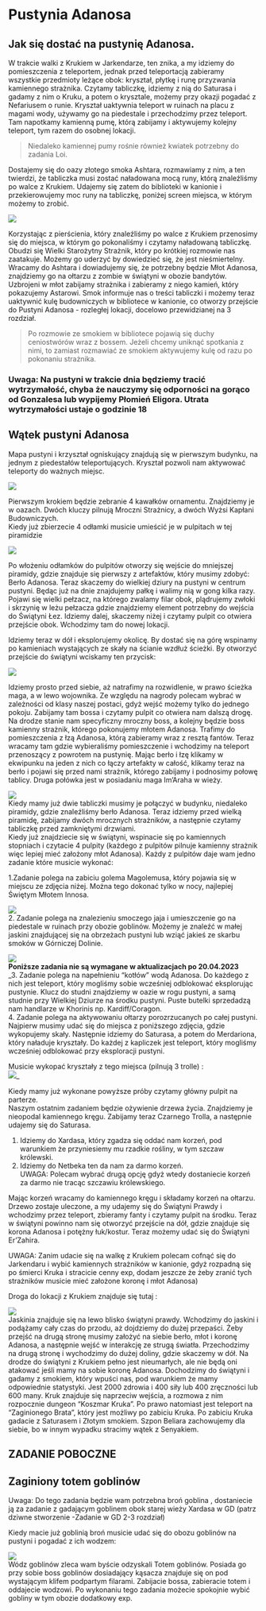 # Pustynia Adanosa

## Jak się dostać na pustynię Adanosa.

W trakcie walki z Krukiem w Jarkendarze, ten znika, a my idziemy do pomieszczenia z teleportem, jednak przed teleportacją zabieramy wszystkie przedmioty leżące obok: kryształ, płytkę i runę przyzwania kamiennego strażnika. Czytamy tabliczkę, idziemy z nią do Saturasa i gadamy z nim o Kruku, a potem o krysztale, możemy przy okazji pogadać z Nefariusem o runie. Kryształ uaktywnia teleport w ruinach na placu z magami wody, używamy go na piedestale i przechodzimy przez teleport. Tam napotkamy kamienną pumę, którą zabijamy i aktywujemy kolejny teleport, tym razem do osobnej lokacji.
> Niedaleko kamiennej pumy rośnie również kwiatek potrzebny do zadania Loi.

Dostajemy się do oazy złotego smoka Ashtara, rozmawiamy z nim, a ten twierdzi, że tabliczka musi zostać naładowana mocą runy, którą znaleźliśmy po walce z Krukiem. Udajemy się zatem do biblioteki w kanionie i przekierowujemy moc runy na tabliczkę, poniżej screen miejsca, w którym możemy to zrobić.

[![](https://steamuserimages-a.akamaihd.net/ugc/969852954270888650/F5C5876E037FB335528C9AE4A801F04186252A41/)](https://steamuserimages-a.akamaihd.net/ugc/969852954270888650/F5C5876E037FB335528C9AE4A801F04186252A41/)  

Korzystając z pierścienia, który znaleźliśmy po walce z Krukiem przenosimy się do miejsca, w którym go pokonaliśmy i czytamy naładowaną tabliczkę. Obudzi się Wielki Starożytny Strażnik, który po krótkiej rozmowie nas zaatakuje. Możemy go uderzyć by dowiedzieć się, że jest nieśmiertelny. Wracamy do Ashtara i dowiadujemy się, że potrzebny będzie Młot Adanosa, znajdziemy go na ołtarzu z zombie w świątyni w obozie bandytów. Uzbrojeni w młot zabijamy strażnika i zabieramy z niego kamień, który pokazujemy Astarowi. Smok informuje nas o treści tabliczki i możemy teraz uaktywnić kulę budowniczych w bibliotece w kanionie, co otworzy przejście do Pustyni Adanosa - rozległej lokacji, docelowo przewidzianej na 3 rozdział.
> Po rozmowie ze smokiem w bibliotece pojawią się duchy ceniostwórów wraz z bossem. Jeżeli chcemy uniknąć spotkania z nimi, to zamiast rozmawiać ze smokiem aktywujemy kulę od razu po pokonaniu strażnika. 

### Uwaga: Na pustyni w trakcie dnia będziemy tracić wytrzymałość, chyba że nauczymy się odporności na gorąco od Gonzalesa lub wypijemy Płomień Eligora. Utrata wytrzymałości ustaje o godzinie 18

## Wątek pustyni Adanosa

Mapa pustyni i krzyształ ogniskujący znajdują się w pierwszym budynku, na jednym z piedestałów teleportujących. Kryształ pozwoli nam aktywować teleporty do ważnych miejsc.

[![](https://steamuserimages-a.akamaihd.net/ugc/1824514739931038201/618699BC69992A839CC0FDC1BBD81224B0CD33DF/)](https://steamuserimages-a.akamaihd.net/ugc/1824514739931038201/618699BC69992A839CC0FDC1BBD81224B0CD33DF/)  

Pierwszym krokiem będzie zebranie 4 kawałków ornamentu. Znajdziemy je w oazach. Dwóch kluczy pilnują Mroczni Strażnicy, a dwóch Wyżsi Kapłani Budowniczych.  
Kiedy już zbierzecie 4 odłamki musicie umieścić je w pulpitach w tej piramidzie

[![](https://steamuserimages-a.akamaihd.net/ugc/969852954269962988/FBBD6E4057E5D63400F4B88D39F0945FFAE6C07E/)](https://steamuserimages-a.akamaihd.net/ugc/969852954269962988/FBBD6E4057E5D63400F4B88D39F0945FFAE6C07E/) 

Po włożeniu odłamków do pulpitów otworzy się wejście do mniejszej piramidy, gdzie znajduje się pierwszy z artefaktów, który musimy zdobyć: Berło Adanosa. Teraz skaczemy do wielkiej dziury na pustyni w centrum pustyni. Będąc już na dnie znajdujemy pałkę i walimy nią w gong kilka razy. Pojawi się wielki pełzacz, na którego zwalamy filar obok, plądrujemy zwłoki i skrzynię w leżu pełzacza gdzie znajdziemy element potrzebny do wejścia do Świątyni Łez. Idziemy dalej, skaczemy niżej i czytamy pulpit co otwiera przejście obok. Wchodzimy tam do nowej lokacji.

Idziemy teraz w dół i eksplorujemy okolicę. By dostać się na górę wspinamy po kamieniach wystających ze skały na ścianie wzdłuż ścieżki. By otworzyć przejście do świątyni wciskamy ten przycisk:

[![](https://steamuserimages-a.akamaihd.net/ugc/969852954270081211/EE169733492EA5F990F043B98B559E9F644292F9/)](https://steamuserimages-a.akamaihd.net/ugc/969852954270081211/EE169733492EA5F990F043B98B559E9F644292F9/)

Idziemy prosto przed siebie, aż natrafimy na rozwidlenie, w prawo ścieżka maga, a w lewo wojownika. Ze względu na nagrody polecam wybrać w zależności od klasy naszej postaci, gdyż wejść możemy tylko do jednego pokoju. Zabijamy tam bossa i czytamy pulpit co otwiera nam dalszą drogę. Na drodze stanie nam specyficzny mroczny boss, a kolejny będzie boss kamienny strażnik, którego pokonujemy młotem Adanosa. Trafimy do pomieszczenia z łzą Adanosa, którą zabieramy wraz z resztą fantów. Teraz wracamy tam gdzie wybieraliśmy pomieszczenie i wchodzimy na teleport przenoszący z powrotem na pustynię. Mając berło i łzę klikamy w ekwipunku na jeden z nich co łączy artefakty w całość, klikamy teraz na berło i pojawi się przed nami strażnik, którego zabijamy i podnosimy połowę tablicy. Druga połówka jest w posiadaniu maga Im’Araha w wieży.

[![](https://steamuserimages-a.akamaihd.net/ugc/969852954270905887/6B42FF559B6B8A90AF1A65DD9DFCE41052EFB253/)](https://steamuserimages-a.akamaihd.net/ugc/969852954270905887/6B42FF559B6B8A90AF1A65DD9DFCE41052EFB253/)  
Kiedy mamy już dwie tabliczki musimy je połączyć w budynku, niedaleko piramidy, gdzie znaleźliśmy berło Adanosa. Teraz idziemy przed wielką piramidę, zabijamy dwóch mrocznych strażników, a następnie czytamy tabliczkę przed zamkniętymi drzwiami.  
Kiedy już znajdziecie się w świątyni, wspinacie się po kamiennych stopniach i czytacie 4 pulpity (każdego z pulpitów pilnuje kamienny strażnik więc lepiej mieć założony młot Adanosa). Każdy z pulpitów daje wam jedno zadanie które musicie wykonać:

1.Zadanie polega na zabiciu golema Magolemusa, który pojawia się w miejscu ze zdjęcia niżej. Można tego dokonać tylko w nocy, najlepiej Świętym Młotem Innosa.

[![](https://steamuserimages-a.akamaihd.net/ugc/969852954270940452/BEEE34AE829A6DF810878C57795999FF00B3DA1E/)](https://steamuserimages-a.akamaihd.net/ugc/969852954270940452/BEEE34AE829A6DF810878C57795999FF00B3DA1E/)  
2\. Zadanie polega na znalezieniu smoczego jaja i umieszczenie go na piedestale w ruinach przy obozie goblinów. Możemy je znaleźć w małej jaskini znajdującej się na obrzeżach pustyni lub wziąć jakieś ze skarbu smoków w Górniczej Dolinie.

[![](https://steamuserimages-a.akamaihd.net/ugc/969852954270267470/0820A651A4676C33FD6117CAA9B3B7D118CE3637/)](https://steamuserimages-a.akamaihd.net/ugc/969852954270267470/0820A651A4676C33FD6117CAA9B3B7D118CE3637/)  
**Poniższe zadania nie są wymagane w aktualizacjach po 20.04.2023**  
\_3\. Zadanie polega na napełnieniu “kotłów” wodą Adanosa. Do każdego z nich jest teleport, który mogliśmy sobie wcześniej odblokować eksplorując pustynie. Klucz do studni znajdziemy w oazie w rogu pustyni, a samą studnie przy Wielkiej Dziurze na środku pustyni. Puste butelki sprzedadzą nam handlarze w Khorinis np. Kardiff/Coragon.  
4\. Zadanie polega na aktywowaniu ołtarzy porozrzucanych po całej pustyni. Najpierw musimy udać się do miejsca z poniższego zdjęcia, gdzie wykopujemy skały. Następnie idziemy do Saturasa, a potem do Merdariona, który naładuje kryształy. Do każdej z kapliczek jest teleport, który mogliśmy wcześniej odblokować przy eksploracji pustyni.

Musicie wykopać kryształy z tego miejsca (pilnują 3 trolle) :  
[![](https://steamuserimages-a.akamaihd.net/ugc/969852954270323017/E1F5330C1FACE3E3E581C5480CA8DAE3F6133102/)](https://steamuserimages-a.akamaihd.net/ugc/969852954270323017/E1F5330C1FACE3E3E581C5480CA8DAE3F6133102/)\_

Kiedy mamy już wykonane powyższe próby czytamy główny pulpit na parterze.  
Naszym ostatnim zadaniem będzie ożywienie drzewa życia. Znajdziemy je nieopodal kamiennego kręgu. Zabijamy teraz Czarnego Trolla, a następnie udajemy się do Saturasa.

1. Idziemy do Xardasa, który zgadza się oddać nam korzeń, pod warunkiem że przyniesiemy mu rzadkie rośliny, w tym szczaw królewski.
2. Idziemy do Netbeka ten da nam za darmo korzeń.  
   UWAGA: Polecam wybrać drugą opcję gdyż wtedy dostaniecie korzeń za darmo nie tracąc szczawiu królewskiego.

Mając korzeń wracamy do kamiennego kręgu i składamy korzeń na ołtarzu. Drzewo zostaje uleczone, a my udajemy się do Świątyni Prawdy i wchodzimy przez teleport, zbieramy fanty i czytamy pulpit na środku. Teraz w świątyni powinno nam się otworzyć przejście na dół, gdzie znajduje się korona Adanosa i potężny łuk/kostur. Teraz możemy udać się do Świątyni Er’Zahira.

UWAGA: Zanim udacie się na walkę z Krukiem polecam cofnąć się do Jarkendaru i wybić kamiennych strażników w kanionie, gdyż rozpadną się po śmierci Kruka i stracicie cenny exp, dodam jeszcze że żeby zranić tych strażników musicie mieć założone koronę i młot Adanosa)

Droga do lokacji z Krukiem znajduje się tutaj :

[![](https://steamuserimages-a.akamaihd.net/ugc/969852954271105486/0FDE347A3B53E94CE18A5AECC696C11C86E18F10/)](https://steamuserimages-a.akamaihd.net/ugc/969852954271105486/0FDE347A3B53E94CE18A5AECC696C11C86E18F10/)  
Jaskinia znajduje się na lewo blisko świątyni prawdy. Wchodzimy do jaskini i podążamy cały czas do przodu, aż dojdziemy do dużej przepaści. Żeby przejść na drugą stronę musimy założyć na siebie berło, młot i koronę Adanosa, a następnie wejść w interakcję ze strugą światła. Przechodzimy na drugą stronę i wychodzimy do dużej doliny, gdzie skaczemy w dół. Na drodze do świątyni z Krukiem pełno jest nieumarłych, ale nie będą oni atakować jeśli mamy na sobie koronę Adanosa. Dochodzimy do świątyni i gadamy z smokiem, który wpuści nas, pod warunkiem że mamy odpowiednie statystyki. Jest 2000 zdrowia i 400 siły lub 400 zręczności lub 600 many. Kruk znajduje się naprzeciw wejścia, a rozmowa z nim rozpocznie dungeon “Koszmar Kruka”. Po prawo natomiast jest teleport na “Zaginionego Brata”, który jest możliwy po zabiciu Kruka. Po zabiciu Kruka gadacie z Saturasem i Złotym smokiem. Szpon Beliara zachowujemy dla siebie, bo w innym wypadku stracimy wątek z Senyakiem.

## ZADANIE POBOCZNE

## Zaginiony totem goblinów

Uwaga: Do tego zadania będzie wam potrzebna broń goblina , dostaniecie ją za zadanie z gadającym goblinem obok starej wieży Xardasa w GD (patrz dziwne stworzenie -Zadanie w GD 2-3 rozdział)

Kiedy macie już goblinią broń musicie udać się do obozu goblinów na pustyni i pogadać z ich wodzem:

[![](https://steamuserimages-a.akamaihd.net/ugc/969852954274103078/DAA43423153BD5242F1219AFD28DEE5613CB8053/)](https://steamuserimages-a.akamaihd.net/ugc/969852954274103078/DAA43423153BD5242F1219AFD28DEE5613CB8053/)  
Wódz goblinów zleca wam byście odzyskali Totem goblinów. Posiada go przy sobie boss goblinów dosiadający kąsacza znajduje się on pod wystającym klifem podpartym filarami. Zabijacie bossa, zabieracie totem i oddajecie wodzowi. Po wykonaniu tego zadania możecie spokojnie wybić gobliny w tym obozie dodatkowy exp.
